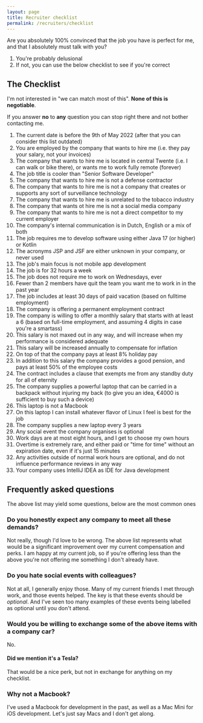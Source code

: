 ```yaml
---
layout: page
title: Recruiter checklist
permalink: /recruiters/checklist
---
```


Are you absolutely 100% convinced that the job you have is perfect for me, and that I absolutely must talk with you? 
1. You're probably delusional
2. If not, you can use the below checklist to see if you're correct

## The Checklist

I'm not interested in "we can match most of this". **None of this is negotiable**. 

If you answer **no** to **any** question you can stop right there and not bother contacting me.

1. The current date is before the 9th of May 2022 (after that you can consider this list outdated)
2. You are employed by the company that wants to hire me (i.e. they pay your salary, not your invoices)
3. The company that wants to hire me is located in central Twente (i.e. I can walk or bike there), or wants me to work fully remote (forever)
4. The job title is cooler than "Senior Software Developer"
5. The company that wants to hire me is not a defense contractor
6. The company that wants to hire me is not a company that creates or supports any sort of surveillance technology 
7. The company that wants to hire me is unrelated to the tobacco industry
8. The company that wants ot hire me is not a social media company
9. The company that wants to hire me is not a direct competitor to my current employer 
10. The company's internal communication is in Dutch, English or a mix of both
11. The job requires me to develop software using either Java 17 (or higher) or Kotlin
12. The acronyms JSP and JSF are either unknown in your company, or never used
13. The job's main focus is not mobile app development
14. The job is for 32 hours a week
15. The job does not require me to work on Wednesdays, ever
16. Fewer than 2 members have quit the team you want me to work in in the past year
17. The job includes at least 30 days of paid vacation (based on fulltime employment)
18. The company is offering a permanent employment contract
19. The company is willing to offer a monthly salary that starts with at least a 6 (based on full-time employment, and assuming 4 digits in case you're a smartass)
20. This salary is not maxed out in any way, and will increase when my performance is considered adequate
21. This salary will be increased annually to compensate for inflation
22. On top of that the company pays at least 8% holiday pay
23. In addition to this salary the company provides a good pension, and pays at least 50% of the employee costs
24. The contract includes a clause that exempts me from any standby duty for all of eternity
25. The company supplies a powerful laptop that can be carried in a backpack without injuring my back (to give you an idea, €4000 is sufficient to buy such a device)
26. This laptop is not a Macbook
27. On this laptop I can install whatever flavor of Linux I feel is best for the job
28. The company supplies a new laptop every 3 years
29. Any social event the company organises is optional
30. Work days are at most eight hours, and I get to choose my own hours
31. Overtime is extremely rare, and either paid or "time for time" without an expiration date, even if it's just 15 minutes
32. Any activities outside of normal work hours are optional, and do not influence performance reviews in any way
33. Your company uses IntelliJ IDEA as IDE for Java development


## Frequently asked questions

The above list may yield some questions, below are the most common ones

### Do you honestly expect any company to meet all these demands?

Not really, though I'd love to be wrong. The above list represents what would be a significant improvement over my current compensation and perks. I am happy at my current job, so if you're offering less than the above you're not offering me something I don't already have.

### Do you hate social events with colleagues?

Not at all, I generally enjoy those. Many of my current friends I met through work, and those events helped. The key is that these events should be *optional*. And I've seen too many examples of these events being labelled as optional
until you don't attend.

### Would you be willing to exchange some of the above items with a company car?

No.

#### Did we mention it's a Tesla?

That would be a nice perk, but not in exchange for anything on my checklist.

### Why not a Macbook? 

I've used a Macbook for development in the past, as well as a Mac Mini for iOS development. Let's just say Macs and I don't get along.


